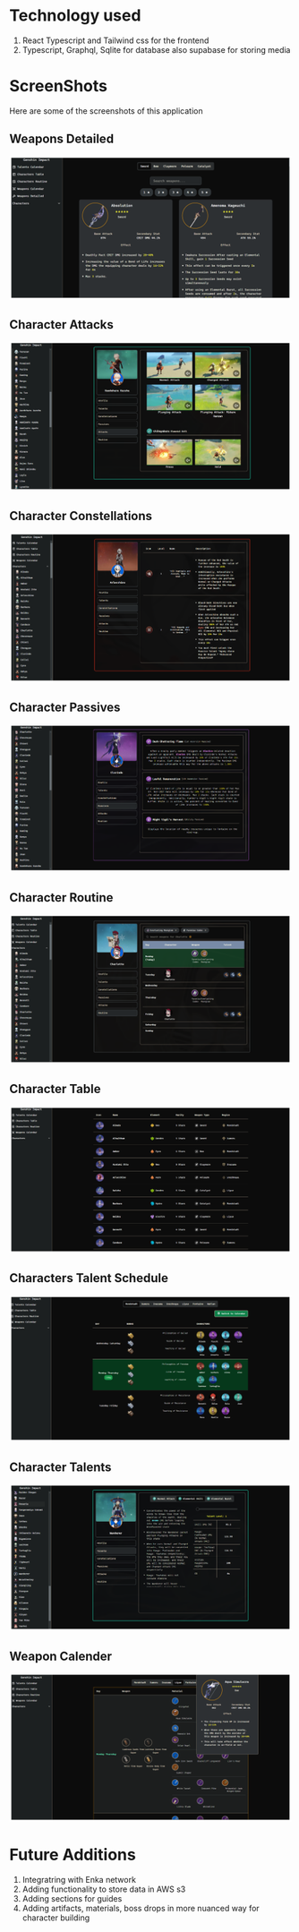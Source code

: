 # Technology used

1. React Typescript and Tailwind css for the frontend
2. Typescript, Graphql, Sqlite for database also supabase for storing media

# ScreenShots

Here are some of the screenshots of this application

## Weapons Detailed

![Weapons-Detailed](./images/weapons-detailed.png)

## Character Attacks

![Character-Attacks](./images/character-attacks.png)

## Character Constellations

![Character-Constellations](./images/character-constellations.png)

## Character  Passives

![Character-Passives](./images/character-passives.png)

## Character Routine

![Character-Single-Routine](./images/character-single-routine.png)

## Character Table

![Character-table](./images/character-table.png)

## Characters Talent Schedule

![Character-talent-Schedule](./images/character-talent-schedule.png)

## Character Talents

![Character-talents](./images/character-talents.png)

## Weapon Calender

![Weapon-Schedule](./images/weapon-schedule.png)


# Future Additions
1. Integratring with Enka network
2. Adding functionality to store data in AWS s3
3. Adding sections for guides
4. Adding artifacts, materials, boss drops in more nuanced way for character building